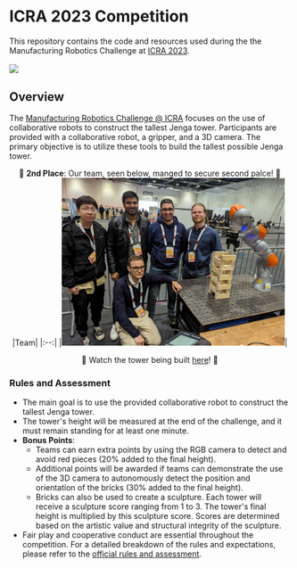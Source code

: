 # ICRA 2023 Competition

This repository contains the code and resources used during the the Manufacturing Robotics Challenge at [ICRA 2023](https://www.icra2023.org/).

<img src="https://github.com/oscell/ICRA-2023-Competition/assets/82882938/547bb5c6-f409-46fe-a321-9442428f6270" align="center" width="300px">



## Overview

The [Manufacturing Robotics Challenge @ ICRA](https://github.com/gianmarco96/MRC-at-ICRA) focuses on the use of collaborative robots to construct the tallest Jenga tower. Participants are provided with a collaborative robot, a gripper, and a 3D camera. The primary objective is to utilize these tools to build the tallest possible Jenga tower.



<div align = center>

 🥈 **2nd Place**: Our team, seen below, manged to secure second palce! 🥈
|Team|
|:--:|
|<a href=" https://www.youtube.com/watch?v=4TqlQTydhJ0"><img align = centre src="assets/Team_Photo.jpg" width =400></a>|

:movie_camera: Watch the tower being built [here](https://www.youtube.com/watch?v=4TqlQTydhJ0)! :movie_camera:

</div>

### Rules and Assessment

- The main goal is to use the provided collaborative robot to construct the tallest Jenga tower.
- The tower's height will be measured at the end of the challenge, and it must remain standing for at least one minute.
- **Bonus Points**:
  - Teams can earn extra points by using the RGB camera to detect and avoid red pieces (20% added to the final height).
  - Additional points will be awarded if teams can demonstrate the use of the 3D camera to autonomously detect the position and orientation of the bricks (30% added to the final height).
  - Bricks can also be used to create a sculpture. Each tower will receive a sculpture score ranging from 1 to 3. The tower's final height is multiplied by this sculpture score. Scores are determined based on the artistic value and structural integrity of the sculpture.
- Fair play and cooperative conduct are essential throughout the competition. For a detailed breakdown of the rules and expectations, please refer to the [official rules and assessment](https://github.com/gianmarco96/MRC-at-ICRA).

